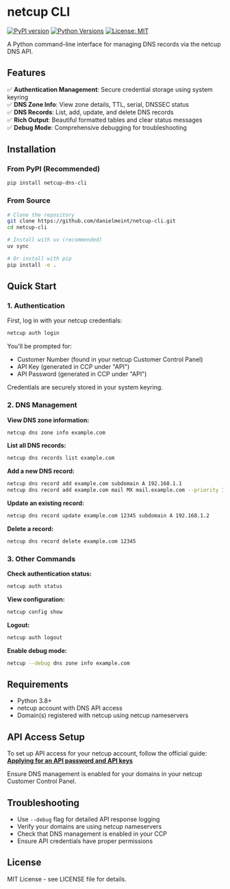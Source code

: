 # netcup CLI

[![PyPI version](https://badge.fury.io/py/netcup-dns-cli.svg)](https://badge.fury.io/py/netcup-dns-cli)
[![Python Versions](https://img.shields.io/pypi/pyversions/netcup-dns-cli.svg)](https://pypi.org/project/netcup-dns-cli/)
[![License: MIT](https://img.shields.io/badge/License-MIT-yellow.svg)](https://opensource.org/licenses/MIT)

A Python command-line interface for managing DNS records via the netcup DNS API.

## Features

✅ **Authentication Management**: Secure credential storage using system keyring  
✅ **DNS Zone Info**: View zone details, TTL, serial, DNSSEC status  
✅ **DNS Records**: List, add, update, and delete DNS records  
✅ **Rich Output**: Beautiful formatted tables and clear status messages  
✅ **Debug Mode**: Comprehensive debugging for troubleshooting  

## Installation

### From PyPI (Recommended)

```bash
pip install netcup-dns-cli
```

### From Source

```bash
# Clone the repository
git clone https://github.com/danielmeint/netcup-cli.git
cd netcup-cli

# Install with uv (recommended)
uv sync

# Or install with pip
pip install -e .
```

## Quick Start

### 1. Authentication

First, log in with your netcup credentials:

```bash
netcup auth login
```

You'll be prompted for:
- Customer Number (found in your netcup Customer Control Panel)
- API Key (generated in CCP under "API")  
- API Password (generated in CCP under "API")

Credentials are securely stored in your system keyring.

### 2. DNS Management

**View DNS zone information:**
```bash
netcup dns zone info example.com
```

**List all DNS records:**
```bash
netcup dns records list example.com
```

**Add a new DNS record:**
```bash
netcup dns record add example.com subdomain A 192.168.1.1
netcup dns record add example.com mail MX mail.example.com --priority 10
```

**Update an existing record:**
```bash
netcup dns record update example.com 12345 subdomain A 192.168.1.2
```

**Delete a record:**
```bash
netcup dns record delete example.com 12345
```

### 3. Other Commands

**Check authentication status:**
```bash
netcup auth status
```

**View configuration:**
```bash
netcup config show
```

**Logout:**
```bash
netcup auth logout
```

**Enable debug mode:**
```bash
netcup --debug dns zone info example.com
```

## Requirements

- Python 3.8+
- netcup account with DNS API access
- Domain(s) registered with netcup using netcup nameservers

## API Access Setup

To set up API access for your netcup account, follow the official guide: [**Applying for an API password and API keys**](https://helpcenter.netcup.com/en/wiki/general/our-api#applying-for-an-api-password-and-api-keys)

Ensure DNS management is enabled for your domains in your netcup Customer Control Panel.

## Troubleshooting

- Use `--debug` flag for detailed API response logging
- Verify your domains are using netcup nameservers
- Check that DNS management is enabled in your CCP
- Ensure API credentials have proper permissions

## License

MIT License - see LICENSE file for details. 